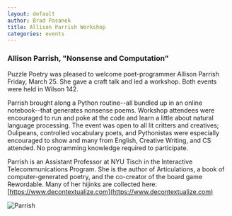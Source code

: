 ```yaml
---
layout: default
author: Brad Pasanek
title: Allison Parrish Workshop
categories: events
---
```


### Allison Parrish, "Nonsense and Computation"

Puzzle Poetry was pleased to welcome poet-programmer Allison Parrish Friday, March 25. She gave a craft talk and led a workshop. Both events were held in Wilson 142.

Parrish brought along a Python routine--all bundled up in an online notebook--that generates nonsense poems. Workshop attendees were encouraged to run and poke at the code and learn a little about natural language processing. The event was open to all lit critters and creatives; Oulipeans, controlled vocabulary poets, and Pythonistas were especially encouraged to show and many from English, Creative Writing, and CS attended. No programming knowledge required to participate.

Parrish is an Assistant Professor at NYU Tisch in the Interactive Telecommunications Program. She is the author of Articulations, a book of computer-generated poetry, and the co-creator of the board game Rewordable. Many of her hijinks are collected here: [https://www.decontextualize.com](https://www.decontextualize.com)

![Parrish](./../../../../images/ParrishPoster2.jpg)
